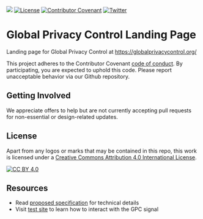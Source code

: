 [![][gpc-logo]][gpc-url]
[![License](https://img.shields.io/badge/license-CC%20BY%204.0-0c7453)](https://github.com/globalprivacycontrol/landing-page/blob/master/LICENSE)
[![Contributor Covenant](https://img.shields.io/badge/Contributor%20Covenant-v2.0%20adopted-0c7453.svg)](CODE_OF_CONDUCT.md)
[![Twitter](https://img.shields.io/twitter/follow/globalprivctrl.svg?style=social&label=Follow)](https://twitter.com/intent/follow?screen_name=globalprivctrl)

# Global Privacy Control Landing Page

Landing page for Global Privacy Control at https://globalprivacycontrol.org/

This project adheres to the Contributor Covenant [code of conduct](CODE_OF_CONDUCT.md).
By participating, you are expected to uphold this code. Please report unacceptable behavior via our Github repository.

## Getting Involved
We appreciate offers to help but are not currently accepting pull requests for non-essential or design-related updates.

## License
Apart from any logos or marks that may be contained in this repo, this work is licensed under a
[Creative Commons Attribution 4.0 International License](https://github.com/globalprivacycontrol/landing-page/blob/master/LICENSE).

[![CC BY 4.0][cc-by-image]][cc-by]

## Resources
- Read [proposed specification](https://globalprivacycontrol.github.io/gpc-spec) for technical details
- Visit [test site](https://global-privacy-control.glitch.me) to learn how to interact with the GPC signal

[cc-by]: http://creativecommons.org/licenses/by/4.0/
[cc-by-image]: https://i.creativecommons.org/l/by/4.0/88x31.png
[gpc-url]: https://globalprivacycontrol.org/
[gpc-logo]: https://pbs.twimg.com/profile_banners/1311398695162703872/1601662219/1500x500

